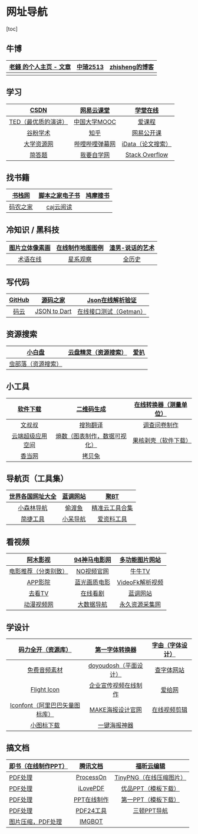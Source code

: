 # 网址导航

[toc]

## 牛博

| [老錢 的个人主页 - 文章](https://juejin.cn/user/3104676535872733/posts) | [中琦2513](https://zhongqi2513.blog.csdn.net/) | [zhisheng的博客](http://www.54tianzhisheng.cn/) |
| :----------------------------------------------------------: | :--------------------------------------------: | :---------------------------------------------: |
|                                                              |                                                |                                                 |

## 学习

|          [CSDN]( https://www.csdn.net/)           |    [网易云课堂](https://study.163.com/)    |     [学堂在线](https://www.xuetangx.com)     |
| :-----------------------------------------------: | :----------------------------------------: | :------------------------------------------: |
|    [TED（最优质的演讲）](https://www.ted.com/)    | [中国大学MOOC](https://www.icourse163.org) |      [爱课程](https://www.icourses.cn)       |
| [谷粉学术]( https://gfsoso.99lb.net/scholar.html) |       [知乎](https://www.zhihu.com)        |   [网易公开课](https://open.163.com/ted/)    |
|       [大学资源网](http://www.dxzy163.com/)       | [哔哩哔哩弹幕网](https://www.bilibili.com) |  [iData（论文搜索）](https://www.cn-ki.net)  |
|        [简答题](http://www.jiandati.com/)         |    [我要自学网](https://www.51zxw.net)     | [Stack Overflow](https://stackoverflow.com/) |



## 找书籍

| [书栈网]( https://www.bookstack.cn/) |  [脚本之家电子书](https://www.jb51.net/books/)   | [鸠摩搜书](https://www.jiumodiary.com) |
| :----------------------------------: | :----------------------------------------------: | :------------------------------------: |
|  [码农之家](https://www.xz577.com)   | [caj云阅读](http://cajviewer.cnki.net/cajcloud/) |                                        |



## 冷知识 / 黑科技

| [图片立体像素画]( https://pissang.github.io/voxelize-image/) | [在线制作地图图例](https://mapchart.net/) | [渣男-说话的艺术](https://lovelive.tools/) |
| :----------------------------------------------------------: | :---------------------------------------: | :----------------------------------------: |
|            [术语在线](http://www.termonline.cn/)             | [星系观察]( https://stellarium-web.org/)  |   [全历史](https://www.allhistory.com/)    |



## 写代码

| [GitHub](https://github.com/) |            [源码之家](https://www.mycodes.net/)            |  [Json在线解析验证]( https://www.json.cn/)   |
| :---------------------------: | :--------------------------------------------------------: | :------------------------------------------: |
|  [码云](https://gitee.com/)   | [JSON to Dart]( https://javiercbk.github.io/json_to_dart/) | [在线接口测试（Getman）](https://getman.cn/) |



## 资源搜索

|      [小白盘](https://www.xiaobaipan.com/)       | [云盘精灵（资源搜索）](https://www.yunpanjingling.com) | [爱扒](https://www.zyboe.com/) |
| :----------------------------------------------: | :----------------------------------------------------: | :----------------------------: |
| [虫部落（资源搜索）](https://www.chongbuluo.com) |                                                        |                                |



## 小工具

|  [软件下载](https://www.unyoo.com/)  |                [二维码生成](https://cli.im/)                 | [在线转换器（测量单位）](https://zh.justcnw.com/) |
| :----------------------------------: | :----------------------------------------------------------: | :-----------------------------------------------: |
| [文叔叔](https://www.wenshushu.cn/)  |                 [搜狗翻译](fanyi.sogou.com)                  |     [调查问卷制作](https://www.wenjuan.com/)      |
| [云端超级应用空间](https://uzer.me/) | [熵数（图表制作，数据可视化）](https://www.dydata.io/appv2/#/pages/index/home) |  [果核剥壳（软件下载）](https://www.ghpym.com/)   |
| [香当网](https://www.xiangdang.net/) |              [拷贝兔](https://cp.anyknew.com/)               |                                                   |



## 导航页（工具集）

| [世界各国网址大全]( http://www.world68.com/) |          [蓝调网站](http://lcoc.top/)          |   [聚BT](https://jubt.net/cn/index.html)   |
| :------------------------------------------: | :--------------------------------------------: | :----------------------------------------: |
|     [小森林导航](http://www.xsldh6.com/)     |         [偷渡鱼](https://touduyu.com/)         | [精准云工具合集](https://jingzhunyun.com/) |
|     [简捷工具](http://www.shulijp.com/)      | [小呆导航](https://www.webjike.com/index.html) |    [爱资料工具](https://www.toolnb.com)    |

## 看视频

|    [阿木影视]( https://www.aosk.online/)     |  [94神马电影网](http://www.9rmb.com/)   | [多功能图片网站](https://www.logosc.cn/so/)  |
| :------------------------------------------: | :-------------------------------------: | :------------------------------------------: |
| [电影推荐（分类别致）](http://www.mvcat.com) | [NO视频官网](http://www.novipnoad.com/) |     [牛牛TV](http://www.ziliao6.com/tv/)     |
|        [APP影院](https://app.movie/)         | [蓝光画质电影](http://www.languang.co/) |  [VideoFk解析视频](http://www.videofk.com/)  |
|      [去看TV](https://www.qukantv.net/)      |     [在线看剧](http://dy.27234.cn/)     |     [蓝调网站](http://lcoc.top/vip2.3/)      |
|     [动漫视频网](http://www.zzzfun.com/)     |   [大数据导航](http://hao.199it.com/)   | [永久资源采集网](http://www.yongjiuzy1.com/) |



## 学设计

| [码力全开（资源库）]( https://www.maliquankai.com/designnav/) |          [第一字体转换器](http://www.diyiziti.com/)          |     [字由（字体设计）](http://www.hellofont.cn/)      |
| :----------------------------------------------------------: | :----------------------------------------------------------: | :---------------------------------------------------: |
|           [免费音频素材](https://icons8.cn/music)            |       [doyoudosh（平面设计）](https://www.doyoudo.com)       |       [查字体网站](https://fonts.safe.360.cn/)        |
|          [Flight Icon](https://www.flighticon.co/)           |          [企业宣传视频在线制作](https://duomu.tv/)           |           [爱给网]( http://www.aigei.com/)            |
| [Iconfont（阿里巴巴矢量图标库）]( https://www.iconfont.cn/)  |             [MAKE海报设计官网](http://maka.im/)              | [在线视频剪辑](https://bilibili.clipchamp.com/editor) |
|           [小图标下载](https://www.easyicon.net/)            | [一键海报神器](https://www.logosc.cn/photo/?utm_source=hao.logosc.cn&utm_medium=referral) |                                                       |



## 搞文档

| [即书（在线制作PPT）](https://www.keysuper.com/) |         [腾讯文档](docs.qq.com)         |          [福昕云编辑](edit.foxitcloud.cn)          |
| :----------------------------------------------- | :-------------------------------------: | :------------------------------------------------: |
| [PDF处理](https://smallpdf.com/cn)               | [ProcessOn](https://www.processon.com)  |       [TinyPNG（在线压缩图片）](tinypng.com)       |
| [PDF处理](https://www.ilovepdf.com/zh-cn)        |  [iLovePDF](https://www.ilovepdf.com)   |   [优品PPT（模板下载）]( http://www.ypppt.com/)    |
| [PDF处理]( https://www.pdfpai.com/)              |  [PPT在线制作](https://www.woodo.cn/)   | [第一PPT（模板下载）](http://www.1ppt.com/xiazai/) |
| [PDF处理](https://www.hipdf.cn/)                 | [PDF24工具](https://tools.pdf24.org/en) |            [三顿PPT导航](sandunppt.com)            |
| [图片压缩，PDF处理](https://docsmall.com/)       |     [IMGBOT](https://www.imgbot.ai)     |                                                    |

